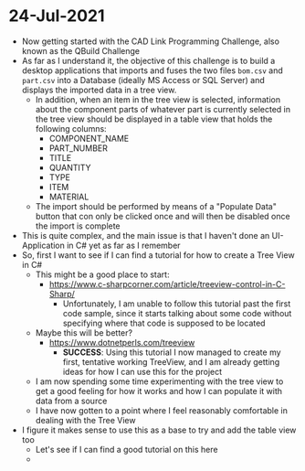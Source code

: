 # 24-Jul-2021

* Now getting started with the CAD Link Programming Challenge, also known as the QBuild Challenge
* As far as I understand it, the objective of this challenge is to build a desktop applications that imports and fuses the two files `bom.csv` and `part.csv` into a Database (ideally MS Access or SQL Server) and displays the imported data in a tree view.
  * In addition, when an item in the tree view is selected, information about the component parts of whatever part is currently selected in the tree view should be displayed in a table view that holds the following columns:
    * COMPONENT_NAME
    * PART_NUMBER
    * TITLE
    * QUANTITY
    * TYPE
    * ITEM
    * MATERIAL
  * The import should be performed by means of a "Populate Data" button that con only be clicked once and will then be disabled once the import is complete
* This is quite complex, and the main issue is that I haven't done an UI-Application in C# yet as far as I remember
* So, first I want to see if I can find a tutorial for how to create a Tree View in C#
  * This might be a good place to start:
    * https://www.c-sharpcorner.com/article/treeview-control-in-C-Sharp/
      * Unfortunately, I am unable to follow this tutorial past the first code sample, since it starts talking about some code without specifying where that code is supposed to be located
  * Maybe this will be better?
    * https://www.dotnetperls.com/treeview
      * **SUCCESS**: Using this tutorial I now managed to create my first, tentative working TreeView, and I am already getting ideas for how I can use this for the project
  * I am now spending some time experimenting with the tree view to get a good feeling for how it works and how I can populate it with data from a source
  * I have now gotten to a point where I feel reasonably comfortable in dealing with the Tree View
* I figure it makes sense to use this as a base to try and add the table view too
  * Let's see if I can find a good tutorial on this here
  *  

